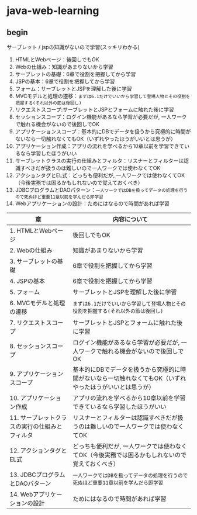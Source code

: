 # java-web-learning

## begin
サーブレット / jspの知識がないので学習(スッキリわかる)

1. HTMLとWebページ：後回しでもOK
2. Webの仕組み：知識があまりないから学習
3. サーブレットの基礎：6章で役割を把握してから学習
4. JSPの基本：6章で役割を把握してから学習
5. フォーム：サーブレットとJSPを理解した後に学習
6. MVCモデルと処理の遷移：`まずは6.1だけでいいから学習して登場人物とその役割を把握する(それ以外の節は後回し)`
7. リクエストスコープ:サーブレットとJSPとフォームに触れた後に学習
8. セッションスコープ：ログイン機能があるなら学習が必要だが, 一人ワークで触れる機会がないので後回しでOK
9. アプリケーションスコープ：基本的にDBでデータを扱うから究極的に時間がないなら一切触れなくてもOK（いずれやったほうがいいとは思うが）
10. アプリケーション作成：アプリの流れを学べるから10章以前を学習できているなら学習したほうがいい
11. サーブレットクラスの実行の仕組みとフィルタ：リスナーとフィルターは認識すべきだが扱うのは難しいので一人ワークでは使わなくてOK
12. アクションタグとEL式：どっちも便利だが, 一人ワークでは使わなくてOK（今後実務では困るかもしれないので覚えておくべき）
13. JDBCプログラムとDAOパターン：`一人ワークではDBを扱ってデータの処理を行うので死ぬほど重要11章以前を学んだら即学習`
14. Webアプリケーションの設計：ためにはなるので時間があれば学習

|章|内容について|
|---|---|
|1. HTMLとWebページ|後回しでもOK|
|2. Webの仕組み|知識があまりないから学習|
|3. サーブレットの基礎|6章で役割を把握してから学習|
|4. JSPの基本|6章で役割を把握してから学習|
|5. フォーム|サーブレットとJSPを理解した後に学習|
|6. MVCモデルと処理の遷移|`まずは6.1だけでいいから学習して登場人物とその役割を把握する(それ以外の節は後回し)`|
|7. リクエストスコープ|サーブレットとJSPとフォームに触れた後に学習|
|8. セッションスコープ|ログイン機能があるなら学習が必要だが, 一人ワークで触れる機会がないので後回しでOK|
|9. アプリケーションスコープ|基本的にDBでデータを扱うから究極的に時間がないなら一切触れなくてもOK（いずれやったほうがいいとは思うが）|
|10. アプリケーション作成|アプリの流れを学べるから10章以前を学習できているなら学習したほうがいい|
|11. サーブレットクラスの実行の仕組みとフィルタ|リスナーとフィルターは認識すべきだが扱うのは難しいので一人ワークでは使わなくてOK|
|12. アクションタグとEL式|どっちも便利だが, 一人ワークでは使わなくてOK（今後実務では困るかもしれないので覚えておくべき）|
|13. JDBCプログラムとDAOパターン|`一人ワークではDBを扱ってデータの処理を行うので死ぬほど重要11章以前を学んだら即学習`|
|14. Webアプリケーションの設計|ためにはなるので時間があれば学習|
